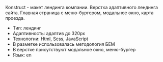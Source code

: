 Konstruct - макет лендинга компании. Верстка адаптивного лендинга сайта. Главная страница с меню-бургером, модальное окно, карта проезда.

 - Тип: лендинг
 - Адаптивность: адаптив до 320px
 - Технологии: Html, Scss, JavaScript
 - В разметке использовалась методология БЕМ
 - В верстке присутствуют модальное окно, меню-бургер
 - Язык: en